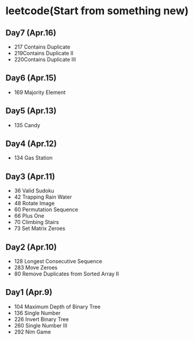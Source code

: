 # leetcode(Start from something new)

## Day7 (Apr.16)
* 217 Contains Duplicate
* 219Contains Duplicate II
* 220Contains Duplicate III

## Day6 (Apr.15)
* 169 Majority Element

## Day5 (Apr.13)
* 135  Candy

## Day4 (Apr.12)
* 134   Gas Station

## Day3 (Apr.11)
* 36  Valid Sudoku
* 42  Trapping Rain Water
* 48  Rotate Image
* 60  Permutation Sequence
* 66  Plus One
* 70  Climbing Stairs
* 73  Set Matrix Zeroes

## Day2 (Apr.10)
* 128  Longest Consecutive Sequence
* 283  Move Zeroes
* 80  Remove Duplicates from Sorted Array II

## Day1 (Apr.9)
* 104  Maximum Depth of Binary Tree
* 136  Single Number
* 226  Invert Binary Tree
* 260  Single Number III
* 292  Nim Game 
